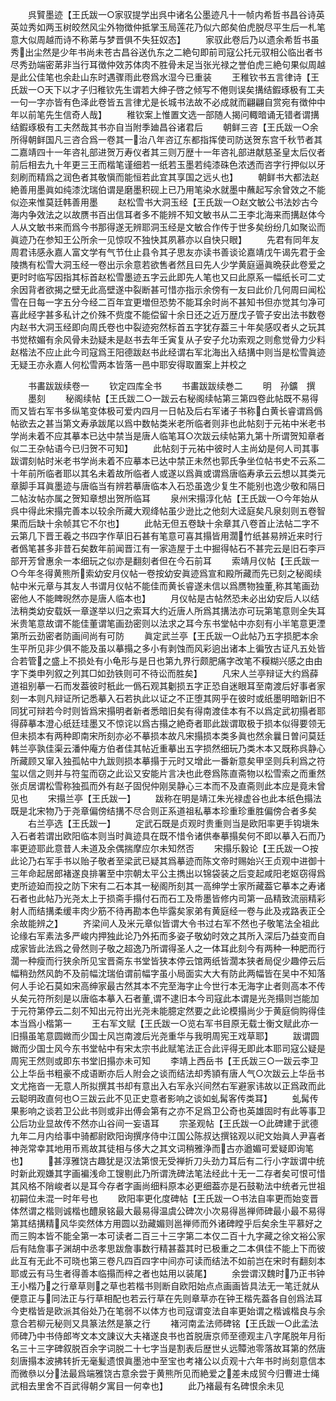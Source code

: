 <!-- { "loadSidebar": true } -->
　　呉贒墨迹【王氏跋一○家驭提学出呉中诸名公墨迹凡十一帧内希哲书昌谷诗英英竝秀如两玉树皎然风尘外物徴仲抵掌玉局莲花乃似六郎矣伯虎脱尽平生后一札笔意大似周越而诗不称苐与梦晋俱不失狂奴态】
　　家驭此卷后乃以遗余希哲书虽秀出尘然是少年书尚未苍古昌谷送仇东之二絶句即前司寇公托元驭相公临出者书尽秀劲端密苐非当行耳徴仲效苏体肉不胜骨未足当张光禄之誉伯虎三絶句果似周越是此公佳笔也余赴山东时遇骤雨此卷爲水湿今已重装
　　王稚钦书五言律诗【王氏跋一○天下以才子归稚钦先生谓若大绅子啓之倾写不倦则误矣搆结鍜琢极有工夫一句一字亦皆有色泽此卷皆五言律尤是长城书法故不必成就而翩翩自赏宛有徴仲中年以前笔先生信奇人哉】
　　稚钦案上惟置文选一部随人揭问輙暗诵无错者谓搆结鍜琢极有工夫然哉其书亦自当附季廸昌谷诸君后
　　朝鲜三咨【王氏跋一○余所得朝鲜国凡三咨合爲一卷其一治八年咨辽东都指挥使司防送贺东宫千秋节者其二嘉靖四十一年咨礼部进贺万寿仪者其三则万歴十一年咨礼部进献慈圣皇太后仪者前后相去九十年更三王而楷笔谨细若一纸若玉墨若纯漆硃色浓透而咨字行押似以牙刻刷而精爲之润色者其敬愼而能恒若此宜其享国之远乆也】
　　朝鲜书大都法赵絶善用墨眞如纯漆沈瑞伯谓是磨墨积砚上已乃用笔染水就墨中蘸起写余曾效之不能似迩来惟莫廷韩善用墨
　　赵松雪书大洞玉经【王氏跋一○赵文敏公书法妙古今海内争效法之以故赝书百出信耳者多不能辨不知文敏书从二王李北海来而搆赵体今人从文敏书来而爲今书那得遂无辨耶洞玉经是文敏合作传于世多矣纷纷几如聚讼而眞迹乃在参知王公所余一见惊叹不独快其夙慕亦以自快只眼】
　　先君有同年友周君讳感永嘉人富文学有气节仕止县令其子思友亦读书善谈论嘉靖戊午谒先君于金陵擕有松雪大洞玉经一卷出示余意若欲售者然且曰先人少学黄庭逼眞晩获此卷爱之更时时临写因指其标首赵松雪墨迹五字云此即先人笔也又曰此原系一幅纸长可二丈余因背者欲揭之壁无此高壁遂中裂断甚可惜亦指示余傍有一友曰此价几何周曰闻松雪在日每一字五分今经二百年宜更増但恐势不能耳余时尚不甚知书但亦觉其匀净可喜此经字甚多私计之价殊不赀度不能偿留十余日还之近万歴戊子管子安出法书数卷内赵书大洞玉经即向周氏卷也中裂迹宛然标首五字犹存葢三十年矣感叹者乆之玩其书觉秾媚有余风骨未劲疑未是赵书去年壬寅复从子安子允功索观之则愈觉骨力少料赵楷法不应止此今司寇爲王阳德跋赵书此经谓右军北海出入结搆中则当是松雪眞迹无疑王亦永嘉人何松雪两本皆落一邑中耶安得取置案上并校之


　　书畵跋跋续卷一
　　钦定四库全书
　　书畵跋跋续巻二
　　明　孙鑛　撰
　　墨刻
　　秘阁续帖【王氏跋二○一跋云右秘阁续帖第三第四卷此帖既不易得而又皆右军书多纵笔变体极可爱内四月一日帖及后右军诸子书称白黄长睿谓爲僞帖欲去之甚当第文寿承跋尾以爲中数帖类米老所临者则非也此帖刻于元祐中米老书学尚未着不应其摹本已达中禁当是唐人临笔耳○次跋云续帖第九第十所谓贺知章者似二王杂帖语今已归贺不可知】
　　此帖刻于元祐中彼时人主尚幼是何人司其事跋谓刻帖时米老书学尚未着不应摹本已达中禁正未然也郭氏争坐位帖书史不云系二十年前所临者耶以其名未着故所临者人或遂以爲眞或谓爲唐临寿承云云想以其类元章脚手耳眞墨迹与唐临当有辨若摹唐临本入石恐虽逸少复生不能别也逸少敬和隔日二帖汝帖亦属之贺知章想出贺所临耳
　　泉州宋搨淳化帖【王氏跋一○今年始从呉中得此宋搨完善本以较余所藏大观绛帖虽少逊比之他刻大迳庭矣凡泉刻则五卷智果而后缺十余帧其它不尔也】
　　此帖无但五卷缺十余章其八卷首止法帖二字不云第几下晋王羲之书四字作草旧石甚有笔意可喜其搨皆用濶竹纸甚易辨近来时行者僞笔甚多非昔石矣数年前闻晋江有一家造屋于土中掘得帖石不甚完云是旧石李戸部开芳曾惠余一本细玩之似亦是翻刻者但在今石前耳
　　索靖月仪帖【王氏跋一○今年冬得黄熊所索幼安月仪帖一卷按幼安眞迹爲宣和殿所藏而先已刻之秘阁续帖中米元章与其友人书谓月仪帖不能佳而黄长睿遂未信以爲赝物独董称其笔画劲密他人不能睥晲然亦是唐人临本也】
　　月仪帖是古帖然恐未必出幼安后人以结法稍类幼安载妖一章遂举以归之索耳大约近唐人所爲其搆法亦可玩第笔意则全失耳米贵笔意故谓不能佳董谓笔画劲密则以法求之耳今东书堂帖中亦刻有小半笔意更湮第所云劲密者防画间尚有可防
　　眞定武兰亭【王氏跋一○此帖乃五字损肥本余生平所见非少俱不能及虽以摹搨之多小有剥蚀而风彩逈出诸本上徧攷古证凡五处皆合若管之盛上不损处有小龟形与是日也第九界行颇肥痛字改笔不糢糊兴感之由由字下类申列叙之列其□如劲铁则可不待讼而胜矣】
　　凡宋人兰亭辩证大约爲薛道祖别摹一石而发葢彼时秖此一僞石观其劖损五字正恐自迷眼耳至南渡后好事者家刻一本则凡辩证所记悉摹入石若执此以证之不正堕其网乎在彼时或纸墨明暗新旧不同犹可辩若今时则皆爲宋搨明者新者悉暗旧矣有得南渡佳本有不以爲定武初搨者耶得薛摹本澄心纸廷珪墨又不惊诧以爲古搨之絶奇者耶此跋谓取极于损本似得要领无但未损本有两种即南宋所刻亦必不摹损本故凡宋搨损本类多眞也然余曩日曽问莫廷韩兰亭孰佳渠云潘仲庵方伯者佳其帖近重摹出五字损然细玩乃类木本又既称呉静心所藏顾又窜入独孤帖中九跋则损本摹搨于元时又增此一番新意矣甲坚则兵利爲之符玺以信之则并与符玺而窃之此讼又安能片言决也此卷爲陈直斋物以松雪索之而重然张贞居谓松雪称独孤而外有赵子固倪仲刚吴静心三本而不及直斋则此本应是竟未曾见也
　　宋搨兰亭【王氏跋一】
　　跋称在明是靖江朱光禄虚谷也此本纸色搨法既是北宋物乃于尧章偏傍结搆不尽合则正系道祖私摹本珍重珍重胜偏傍合者多矣
　　右兰亭选【王氏跋一】
　　定武石既是贞观时贵重则当是欧阳率更手钩塡朱入石者若谓出欧阳临本则当时眞迹具在既不惜令诸供奉摹搨矣何不即以摹入石而乃率更迹耶此意昔人未道及余偶揣摩应尔未知然否
　　宋搨乐毅论【王氏跋一○按此论乃右军手书以贻子敬者至梁武已疑其爲摹迹而陈文帝时赐始兴王贞观中进御十三年命起居郎褚遂良排署至中宗朝太平公主擕出以锦袋装之后变起咸阳老妪窃得爲吏所迹廹而投之防下宋有二石本其一秘阁所刻其一高绅学士家所藏葢它摹本之寿诸石者也此帖乃光尧太上于损斋手搨付石而石工及帋墨皆修内司第一品精致流丽精彩射人而结搆柔缓丰肉少筋不待再勘本色毕露矣家弟有黄庭经一卷与此及戎路表正仝余故能辨之】
　　齐梁间人及米元章似皆谓大令书过右军不然也子敬笔法全祖此论缘右军素法多严峻内押独此论乃外拓而多姿子敬幼时效之其所入深后乃益变而自成家皆此法爲之骨然则子敬之超逸乃所谓得圣人之一体耳此刻今有两种一种肥而行濶一种瘦而行狭余所见宝晋斋东书堂皆狭本停云馆两纸皆濶本狭者局促少趣停云后幅稍劲然风韵不及前幅沈瑞伯谓前幅字虽小局面实大大有防此两幅皆在吴中不知落何人手论石莫如宋高绅家最古然其本不完至海字止今世行本无海字止者则高本不传乆矣元符所刻是以唐临本摹入石者董谓不逮旧本今司寇此本谓是光尧搨则岂能加于元符第停云二刻不知出元符出光尧未能臆定然要之此论模搨尚少于黄庭倘购得佳本当爲小楷第一
　　王右军文赋【王氏跋一○览右军书目原无载士衡文赋此亦一旧搨虽笔意圆媺而少国士风岂南渡后光尧重华与我明周宪王戏草耶】
　　跋谓圆媺而少国士风今东书堂帖中有宋太宗书此赋笔法正合此评得无即此本耶司寇公疑是周宪王然则或即东书堂旧搨亦未可知
　　李靖上西岳书【王氏跋三○一跋云李卫公上华岳书粗豪不成语断亦后人附会之谈而结法却秀頴有唐人气○次跋云上华岳书文尤拖沓一无意人所拟撰其书却有意出入右军永兴间然右军避家讳故以正爲政而此云聪明政直何也○三跋云此不见正史意者影响之谈如虬髯客传类耳】
　　虬髯传果影响之谈若卫公此书则或非出傅会第有之亦不足爲卫公奇也英雄固时有此等事卫公后功业显故传不然亦山谷间一妄语耳
　　宗圣观帖【王氏跋一○此碑建于武德九年二月内给事中骑都尉欧阳询撰序侍中江国公陈叔达撰铭观以祀文始眞人尹喜者神尧常幸其地用币焉故其徒相与侈大之其文词稍雅浄而古亦遒媚可爱疑即询笔也】
　　甚淳雅饶古趣犹是汉法第恨无受禅折刀头劲力耳后有二行小字跋谓中统时新此观嫌其字画褊浅命工锼剔此乃所谓洗碑法笔法经此十无一二存者矣可恨可惜其风格不陗峻者以是耳今存者字画尚细料原本必更细葢亦是石鼓勒法中统者元世祖初嗣位未混一时年号也
　　欧阳率更化度碑帖【王氏跋一○书法自率更而始变晋体然谓之楷则诚楷也醴泉铭最大最易得温虞公碑次小次易得邕禅师碑最小最不易得第其结搆精风华奕然体方用圆以劲藏媚则邕禅师而外诸碑瞠乎后矣余生平慕好之而三购本皆不能全第一本可读者二百三十三字第二本仅二百十九字藏之徐文裕公家后有陆詹事子渊胡中丞孝思跋詹事数行精甚葢其时已极重之二本俱佳不能上下而彼此互有无此不可晓也第三卷凡四百四字中间亦可读而结法不如前岂在宋时有翻刻本耶或云有马生者得善本临搨而梓之者也姑用以装尾】
　　余尝谓汉魏时乃正书钟王小楷乃之行章草则之草也若楷书则断自欧阳始点点画画皆具法无一笔迁就从便意正与同法正与行草相配也若云行草在先则章草亦在钟王楷先葢各自创爲法耳今吏楷皆是欧派其俗处乃在笔弱不以体方也司寇谓变法自率更始谓之楷诚楷良与余意合若柳元秘则又具篆法然是篆之行
　　褚河南孟法师碑铭【王氏跋一○此孟法师碑乃中书侍郎岑文本文諌议大夫褚遂良书也首脱唐京师至德观主八字尾脱年月衔名三十三字碑叙脱百余字词脱二十七字当是割表后歴世乆远贉池零落故耳第的然唐刻唐搨本波拂转折无毫髪遗恨眞墨池中至宝也考褚公以贞观十六年书时尚刻意信本而微叅以分法最爲端雅饶古意余尝于黄熊所见而絶爱之差未成贸今归曹进士绳武相去里舍不百武得朝夕寓目一何幸也】
　　此乃褚最有名碑恨余未见
